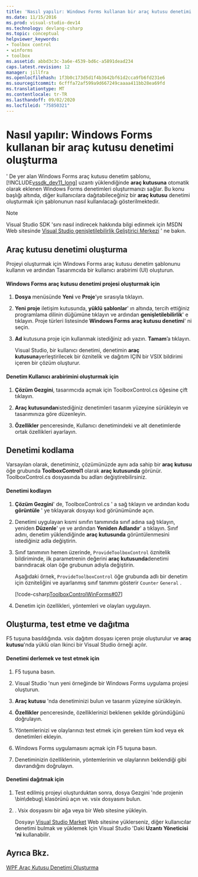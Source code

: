 ```yaml
---
title: 'Nasıl yapılır: Windows Forms kullanan bir araç kutusu denetimi oluşturma | Microsoft Docs'
ms.date: 11/15/2016
ms.prod: visual-studio-dev14
ms.technology: devlang-csharp
ms.topic: conceptual
helpviewer_keywords:
- Toolbox control
- winforms
- toolbox
ms.assetid: abbd3c3c-3a6e-4539-bd6c-a5891dead234
caps.latest.revision: 12
manager: jillfra
ms.openlocfilehash: 1f3b0c173d5d1f4b3642bf61d2cca9fb6fd231e6
ms.sourcegitcommit: 6cfffa72af599a9d667249caaaa411bb28ea69fd
ms.translationtype: MT
ms.contentlocale: tr-TR
ms.lasthandoff: 09/02/2020
ms.locfileid: "75850321"
---
```

# <a name="how-to-create-a-toolbox-control-that-uses-windows-forms"></a>Nasıl yapılır: Windows Forms kullanan bir araç kutusu denetimi oluşturma
' De yer alan Windows Forms araç kutusu denetim şablonu, [!INCLUDE[vssdk_dev11_long](../includes/vssdk-dev11-long-md.md)] uzantı yüklendiğinde **araç kutusuna** otomatik olarak eklenen Windows Forms denetimleri oluşturmanızı sağlar. Bu konu başlığı altında, diğer kullanıcılara dağıtabileceğiniz bir **araç kutusu** denetimi oluşturmak için şablonunun nasıl kullanılacağı gösterilmektedir.  
  
> [!NOTE]
> Visual Studio SDK 'sını nasıl indirecek hakkında bilgi edinmek için MSDN Web sitesinde [Visual Studio genişletilebilirlik Geliştirici Merkezi](https://msdn.microsoft.com/vsx/default.aspx) ' ne bakın.  
  
## <a name="creating-a-toolbox-control"></a>Araç kutusu denetimi oluşturma  
 Projeyi oluşturmak için Windows Forms araç kutusu denetim şablonunu kullanın ve ardından Tasarımcıda bir kullanıcı arabirimi (UI) oluşturun.  
  
#### <a name="to-create-a-windows-forms-toolbox-control-project"></a>Windows Forms araç kutusu denetimi projesi oluşturmak için  
  
1. **Dosya** menüsünde **Yeni** ve **Proje**’ye sırasıyla tıklayın.  
  
2. **Yeni proje** iletişim kutusunda, **yüklü şablonlar**' ın altında, tercih ettiğiniz programlama dilinin düğümüne tıklayın ve ardından **genişletilebilirlik**' e tıklayın. Proje türleri listesinde **Windows Forms araç kutusu denetimi**' ni seçin.  
  
3. **Ad** kutusuna proje için kullanmak istediğiniz adı yazın. **Tamam**’a tıklayın.  
  
     Visual Studio, bir kullanıcı denetimi, denetimin **araç kutusuna**yerleştirilecek bir öznitelik ve dağıtım IÇIN bir VSIX bildirimi içeren bir çözüm oluşturur.  
  
#### <a name="to-build-the-control-ui"></a>Denetim Kullanıcı arabirimini oluşturmak için  
  
1. **Çözüm Gezgini**, tasarımcıda açmak için ToolboxControl.cs öğesine çift tıklayın.  
  
2. **Araç kutusundan**istediğiniz denetimleri tasarım yüzeyine sürükleyin ve tasarımınıza göre düzenleyin.  
  
3. **Özellikler** penceresinde, Kullanıcı denetimindeki ve alt denetimlerde ortak özellikleri ayarlayın.  
  
## <a name="coding-the-control"></a>Denetimi kodlama  
 Varsayılan olarak, denetiminiz, çözümünüzde aynı ada sahip bir **araç kutusu** öğe grubunda **ToolboxControl1** olarak **araç kutusunda** görünür. ToolboxControl.cs dosyasında bu adları değiştirebilirsiniz.  
  
#### <a name="to-code-the-control"></a>Denetimi kodlayın  
  
1. **Çözüm Gezgini**' de, ToolboxControl.cs ' a sağ tıklayın ve ardından kodu **görüntüle** ' ye tıklayarak dosyayı kod görünümünde açın.  
  
2. Denetimi uygulayan kısmi sınıfın tanımında sınıf adına sağ tıklayın, yeniden **Düzenle**' ye ve ardından **Yeniden Adlandır**' a tıklayın. Sınıf adını, denetim yüklendiğinde **araç kutusunda** görüntülenmesini istediğiniz adla değiştirin.  
  
3. Sınıf tanımının hemen üzerinde, `ProvideToolboxControl` öznitelik bildiriminde, ilk parametrenin değerini **araç kutusunda**denetimi barındıracak olan öğe grubunun adıyla değiştirin.  
  
     Aşağıdaki örnek, `ProvideToolboxControl` öğe grubunda adlı bir denetim için özniteliğini ve ayarlanmış sınıf tanımını gösterir `Counter` `General` .  
  
     [!code-csharp[ToolboxControlWinForms#07](../snippets/csharp/VS_Snippets_VSSDK/toolboxcontrolwinforms/cs/toolboxcontrol.cs#07)]  
  
4. Denetim için özellikleri, yöntemleri ve olayları uygulayın.  
  
## <a name="building-testing-and-deployment"></a>Oluşturma, test etme ve dağıtma  
 F5 tuşuna basıldığında. vsix dağıtım dosyası içeren proje oluşturulur ve **araç kutusu**'nda yüklü olan Ikinci bir Visual Studio örneği açılır.  
  
#### <a name="to-build-and-test-the-control"></a>Denetimi derlemek ve test etmek için  
  
1. F5 tuşuna basın.  
  
2. Visual Studio 'nun yeni örneğinde bir Windows Forms uygulama projesi oluşturun.  
  
3. **Araç kutusu** 'nda denetiminizi bulun ve tasarım yüzeyine sürükleyin.  
  
4. **Özellikler** penceresinde, özelliklerinizi beklenen şekilde göründüğünü doğrulayın.  
  
5. Yöntemlerinizi ve olaylarınızı test etmek için gereken tüm kod veya ek denetimleri ekleyin.  
  
6. Windows Forms uygulamasını açmak için F5 tuşuna basın.  
  
7. Denetiminizin özelliklerinin, yöntemlerinin ve olaylarının beklendiği gibi davrandığını doğrulayın.  
  
#### <a name="to-deploy-the-control"></a>Denetimi dağıtmak için  
  
1. Test edilmiş projeyi oluşturduktan sonra, dosya Gezgini 'nde projenin \bin\debug\ klasörünü açın ve. vsix dosyasını bulun.  
  
2. . Vsix dosyasını bir ağa veya bir Web sitesine yükleyin.  
  
     Dosyayı [Visual Studio Market](https://marketplace.visualstudio.com/) Web sitesine yüklerseniz, diğer kullanıcılar denetimi bulmak ve yüklemek Için Visual Studio 'Daki **Uzantı Yöneticisi 'ni** kullanabilir.  
  
## <a name="see-also"></a>Ayrıca Bkz.  
 [WPF Araç Kutusu Denetimi Oluşturma](../extensibility/creating-a-wpf-toolbox-control.md)
